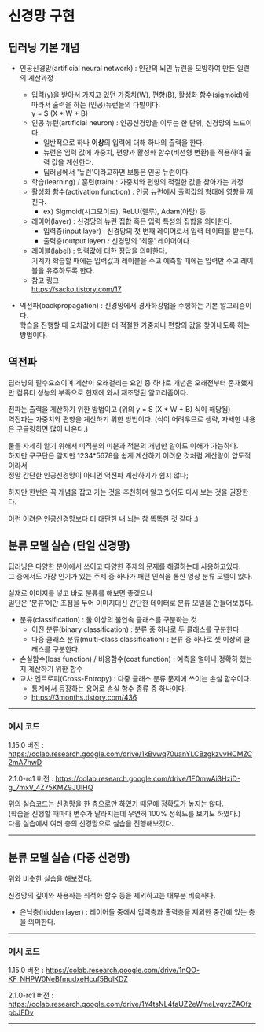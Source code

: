 # 신경망 구현

## 딥러닝 기본 개념

+ 인공신경망(artificial neural network) : 인간의 뇌인 뉴런을 모방하여 만든 일련의 계산과정
  + 입력(y)을 받아서 가지고 있던 가중치(W), 편향(B), 활성화 함수(sigmoid)에 따라서 출력을 하는 (인공)뉴런들의 다발이다.\
  y = S (X * W + B)
  + 인공 뉴런(artificial neuron) : 인공신경망을 이루는 한 단위, 신경망의 노드이다.
    + 일반적으로 하나 **이상**의 입력에 대해 하나의 출력을 한다.
    + 뉴런은 입력 값에 가중치, 편향과 활성화 함수(비선형 변환)를 적용하여 출력 값을 계산한다.
    + 딥러닝에서 '뉴런'이라고하면 보통은 인공 뉴런이다.
  + 학습(learning) / 훈련(train) : 가중치와 편향의 적절한 값을 찾아가는 과정
  + 활성화 함수(activation function) : 인공 뉴런에서 출력값의 형태에 영향을 끼친다.
    + ex) Sigmoid(시그모이드), ReLU(렐루), Adam(아담) 등
  + 레이어(layer) : 신경망의 뉴런 집합 혹은 입력 특성의 집합을 의미한다.
    + 입력층(input layer) : 신경망의 첫 번째 레이어로서 입력 데이터를 받는다.
    + 출력층(output layer) : 신경망의 '최종' 레이어이다.
  + 레이블(label) : 입력값에 대한 정답을 의미한다.\
  기계가 학습할 때에는 입력값과 레이블을 주고 예측할 때에는 입력만 주고 레이블을 유추하도록 한다.
  + 참고 링크\
  https://sacko.tistory.com/17
    
+ 역전파(backpropagation) : 신경망에서 경사하강법을 수행하는 기본 알고리즘이다.\
학습을 진행할 때 오차값에 대한 더 적절한 가중치나 편향의 값을 찾아내도록 하는 방법이다.

## 역전파

딥러닝의 필수요소이며 계산이 오래걸리는 요인 중 하나로 개념은 오래전부터 존재했지만 컴퓨터 성능의 부족으로 현재에 와서 재조명된 알고리즘이다.

전파는 출력을 계산하기 위한 방법이고 (위의 y = S (X * W + B) 식이 해당됨)\
역전파는 가중치와 편향을 계산하기 위한 방법이다. (식이 어려우므로 생략, 자세한 내용은 구글링하면 많이 나온다.)

둘을 자세히 알기 위해서 미적분의 미분과 적분의 개념만 알아도 이해가 가능하다.\
하지만 구구단은 알지만 1234\*5678을 쉽게 계산하기 어려운 것처럼 계산량이 압도적이라서\
정말 간단한 인공신경망이 아니면 역전파 계산하기가 쉽지 않다;

하지만 한번은 꼭 개념을 잡고 가는 것을 추천하며 알고 있어도 다시 보는 것을 권장한다.

이런 어려운 인공신경망보다 더 대단한 내 뇌는 참 똑똑한 것 같다 :)

## 분류 모델 실습 (단일 신경망)

딥러닝은 다양한 분야에서 쓰이고 다양한 주제의 문제를 해결하는데 사용하고있다.\
그 중에서도 가장 인기가 있는 주제 중 하나가 패턴 인식을 통한 영상 분류 모델이 있다.

실재로 이미지를 넣고 바로 분류를 해보면 좋겠으나 \
일단은 '분류'에만 초점을 두어 이미지대신 간단한 데이터로 분류 모델을 만들어보겠다.

+ 분류(classification) : 둘 이상의 불연속 클래스를 구분하는 것
  + 이진 분류(binary classification) : 분류 중 하나로 두 클래스를 구분한다.
  + 다중 클래스 분류(multi-class classification) : 분류 중 하나로 셋 이상의 클래스를 구분한다.
+ 손실함수(loss function) / 비용함수(cost function) : 예측을 얼마나 정확히 했는지 계산하기 위한 함수
+ 교차 엔트로피(Cross-Entropy) :  다중 클래스 분류 문제에 쓰이는 손실 함수이다.
  + 통계에서 등장하는 용어로 손실 함수 종류 중 하나이다.
  + https://3months.tistory.com/436

---
### 예시 코드

1.15.0 버전 : https://colab.research.google.com/drive/1kBvwq70uanYLCBzgkzvvHCMZC2mA7hwD

2.1.0-rc1 버전 : https://colab.research.google.com/drive/1F0mwAi3HziD-g_7mxV_4Z75KMZ9JUlHQ

위의 실습코드는 신경망을 한 층으로만 하였기 때문에 정확도가 높지는 않다.\
(학습을 진행할 때마다 변수가 달라지는데 우연히 100% 정확도를 보기도 하였다.)\
다음 실습에서 여러 층의 신경망으로 실습을 진행해보겠다.

---

## 분류 모델 실습 (다중 신경망)

위와 비슷한 실습을 해보겠다. 

신경망의 깊이와 사용하는 최적화 함수 등을 제외하고는 대부분 비슷하다.

+ 은닉층(hidden layer) : 레이어들 중에서 입력층과 출력층을 제외한 중간에 있는 층을 의미한다.

---
### 예시 코드

1.15.0 버전 : https://colab.research.google.com/drive/1nQO-KF_NHPW0NeBfmudxeHcuf5BqlKDZ

2.1.0-rc1 버전 : https://colab.research.google.com/drive/1Y4tsNL4faUZ2eWmeLvgvzZAOfzpbJFDv

---
